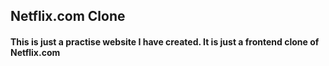 <h2>Netflix.com Clone</h2>
<h4>This is just a practise website I have created. It is just a frontend clone of Netflix.com</h4>
